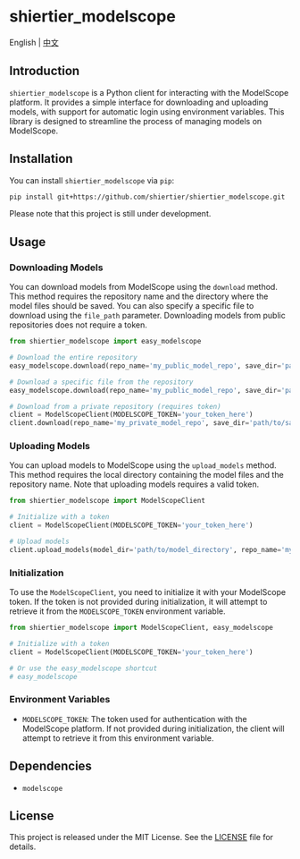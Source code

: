 # shiertier_modelscope

English | [中文](https://github.com/shiertier-utils/shiertier_modelscope/blob/main/README_zh.md)

## Introduction

`shiertier_modelscope` is a Python client for interacting with the ModelScope platform. It provides a simple interface for downloading and uploading models, with support for automatic login using environment variables. This library is designed to streamline the process of managing models on ModelScope.

## Installation

You can install `shiertier_modelscope` via `pip`:

```bash
pip install git+https://github.com/shiertier/shiertier_modelscope.git
```

Please note that this project is still under development.

## Usage

### Downloading Models

You can download models from ModelScope using the `download` method. This method requires the repository name and the directory where the model files should be saved. You can also specify a specific file to download using the `file_path` parameter. Downloading models from public repositories does not require a token.

```python
from shiertier_modelscope import easy_modelscope

# Download the entire repository
easy_modelscope.download(repo_name='my_public_model_repo', save_dir='path/to/save_directory')

# Download a specific file from the repository
easy_modelscope.download(repo_name='my_public_model_repo', save_dir='path/to/save_directory', file_path='path/to/file_in_repo')

# Download from a private repository (requires token)
client = ModelScopeClient(MODELSCOPE_TOKEN='your_token_here')
client.download(repo_name='my_private_model_repo', save_dir='path/to/save_directory')
```

### Uploading Models

You can upload models to ModelScope using the `upload_models` method. This method requires the local directory containing the model files and the repository name. Note that uploading models requires a valid token.

```python
from shiertier_modelscope import ModelScopeClient

# Initialize with a token
client = ModelScopeClient(MODELSCOPE_TOKEN='your_token_here')

# Upload models
client.upload_models(model_dir='path/to/model_directory', repo_name='my_model_repo')
```

### Initialization

To use the `ModelScopeClient`, you need to initialize it with your ModelScope token. If the token is not provided during initialization, it will attempt to retrieve it from the `MODELSCOPE_TOKEN` environment variable.

```python
from shiertier_modelscope import ModelScopeClient, easy_modelscope

# Initialize with a token
client = ModelScopeClient(MODELSCOPE_TOKEN='your_token_here')

# Or use the easy_modelscope shortcut
# easy_modelscope
```

### Environment Variables

- `MODELSCOPE_TOKEN`: The token used for authentication with the ModelScope platform. If not provided during initialization, the client will attempt to retrieve it from this environment variable.

## Dependencies

- `modelscope`

## License

This project is released under the MIT License. See the [LICENSE](LICENSE) file for details.